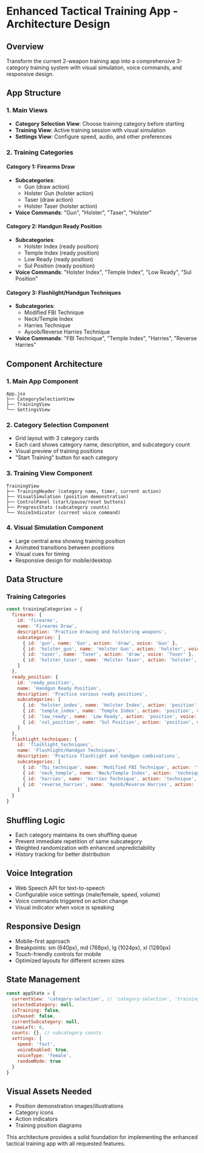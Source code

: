 # Enhanced Tactical Training App - Architecture Design

## Overview
Transform the current 2-weapon training app into a comprehensive 3-category training system with visual simulation, voice commands, and responsive design.

## App Structure

### 1. Main Views
- **Category Selection View**: Choose training category before starting
- **Training View**: Active training session with visual simulation
- **Settings View**: Configure speed, audio, and other preferences

### 2. Training Categories

#### Category 1: Firearms Draw
- **Subcategories**: 
  - Gun (draw action)
  - Holster Gun (holster action)
  - Taser (draw action)
  - Holster Taser (holster action)
- **Voice Commands**: "Gun", "Holster", "Taser", "Holster"

#### Category 2: Handgun Ready Position
- **Subcategories**:
  - Holster Index (ready position)
  - Temple Index (ready position)
  - Low Ready (ready position)
  - Sul Position (ready position)
- **Voice Commands**: "Holster Index", "Temple Index", "Low Ready", "Sul Position"

#### Category 3: Flashlight/Handgun Techniques
- **Subcategories**:
  - Modified FBI Technique
  - Neck/Temple Index
  - Harries Technique
  - Ayoob/Reverse Harries Technique
- **Voice Commands**: "FBI Technique", "Temple Index", "Harries", "Reverse Harries"

## Component Architecture

### 1. Main App Component
```
App.jsx
├── CategorySelectionView
├── TrainingView
└── SettingsView
```

### 2. Category Selection Component
- Grid layout with 3 category cards
- Each card shows category name, description, and subcategory count
- Visual preview of training positions
- "Start Training" button for each category

### 3. Training View Component
```
TrainingView
├── TrainingHeader (category name, timer, current action)
├── VisualSimulation (position demonstration)
├── ControlPanel (start/pause/reset buttons)
├── ProgressStats (subcategory counts)
└── VoiceIndicator (current voice command)
```

### 4. Visual Simulation Component
- Large central area showing training position
- Animated transitions between positions
- Visual cues for timing
- Responsive design for mobile/desktop

## Data Structure

### Training Categories
```javascript
const trainingCategories = {
  firearms: {
    id: 'firearms',
    name: 'Firearms Draw',
    description: 'Practice drawing and holstering weapons',
    subcategories: [
      { id: 'gun', name: 'Gun', action: 'draw', voice: 'Gun' },
      { id: 'holster_gun', name: 'Holster Gun', action: 'holster', voice: 'Holster' },
      { id: 'taser', name: 'Taser', action: 'draw', voice: 'Taser' },
      { id: 'holster_taser', name: 'Holster Taser', action: 'holster', voice: 'Holster' }
    ]
  },
  ready_position: {
    id: 'ready_position',
    name: 'Handgun Ready Position',
    description: 'Practice various ready positions',
    subcategories: [
      { id: 'holster_index', name: 'Holster Index', action: 'position', voice: 'Holster Index' },
      { id: 'temple_index', name: 'Temple Index', action: 'position', voice: 'Temple Index' },
      { id: 'low_ready', name: 'Low Ready', action: 'position', voice: 'Low Ready' },
      { id: 'sul_position', name: 'Sul Position', action: 'position', voice: 'Sul Position' }
    ]
  },
  flashlight_techniques: {
    id: 'flashlight_techniques',
    name: 'Flashlight/Handgun Techniques',
    description: 'Practice flashlight and handgun combinations',
    subcategories: [
      { id: 'fbi_technique', name: 'Modified FBI Technique', action: 'technique', voice: 'FBI Technique' },
      { id: 'neck_temple', name: 'Neck/Temple Index', action: 'technique', voice: 'Temple Index' },
      { id: 'harries', name: 'Harries Technique', action: 'technique', voice: 'Harries' },
      { id: 'reverse_harries', name: 'Ayoob/Reverse Harries', action: 'technique', voice: 'Reverse Harries' }
    ]
  }
}
```

## Shuffling Logic
- Each category maintains its own shuffling queue
- Prevent immediate repetition of same subcategory
- Weighted randomization with enhanced unpredictability
- History tracking for better distribution

## Voice Integration
- Web Speech API for text-to-speech
- Configurable voice settings (male/female, speed, volume)
- Voice commands triggered on action change
- Visual indicator when voice is speaking

## Responsive Design
- Mobile-first approach
- Breakpoints: sm (640px), md (768px), lg (1024px), xl (1280px)
- Touch-friendly controls for mobile
- Optimized layouts for different screen sizes

## State Management
```javascript
const appState = {
  currentView: 'category-selection', // 'category-selection', 'training', 'settings'
  selectedCategory: null,
  isTraining: false,
  isPaused: false,
  currentSubcategory: null,
  timeLeft: 0,
  counts: {}, // subcategory counts
  settings: {
    speed: 'fast',
    voiceEnabled: true,
    voiceType: 'female',
    randomMode: true
  }
}
```

## Visual Assets Needed
- Position demonstration images/illustrations
- Category icons
- Action indicators
- Training position diagrams

This architecture provides a solid foundation for implementing the enhanced tactical training app with all requested features.

